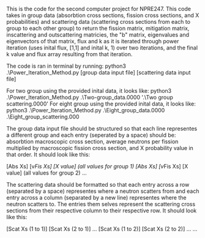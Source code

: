 This is the code for the second computer project for NPRE247. This code takes in group data (absorbtion cross sections, fission cross sections, and X probabilities) and scattering data (scattering cross sections from each to group to each other group) to return the fission matrix, mitigation matrix, inscattering and outscattering matricies, the "b" matrix, eigenvalues and eigenvectors of that matrix, flux and k as it is iterated through power iteration (uses inital flux, [1,1] and inital k, 1) over two iterations, and the final k value and flux array resulting from that iteration. 

The code is ran in terminal by running: python3 .\Power_Iteration_Method.py [group data input file] [scattering data input file]

For two group using the provided inital data, it looks like: python3 .\Power_Iteration_Method.py .\Two-group_data.0000 '.\Two group scattering.0000'
For eight group using the provided inital data, it looks like: python3 .\Power_Iteration_Method.py .\Eight_group_data.0000 .\Eight_group_scattering.000

The group data input file should be structured so that each line representes a different group and each entry (seperated by a space) should be: absorbtion macroscopic cross section, average neutrons per fission multiplied by macroscopic fission cross section, and X probability value in that order. It should look like this:

[Abs Xs] [v*Fis Xs] [X value]     (all values for group 1)
[Abs Xs] [v*Fis Xs] [X value]     (all values for group 2)
...

The scattering data should be formatted so that each entry across a row (separated by a space) representes where a neutron scatters from and each entry across a column
(separated by a new line) representes where the neutron scatters to. The entries them selves represent the scattering cross sections from their respective column to
their respective row. It should look like this:

[Scat Xs (1 to 1)] [Scat Xs (2 to 1)] ...
[Scat Xs (1 to 2)] [Scat Xs (2 to 2)] ...
...

